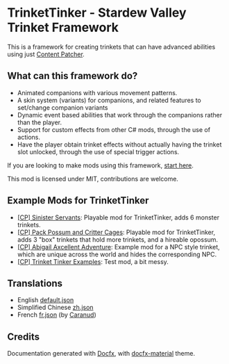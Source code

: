 # TrinketTinker - Stardew Valley Trinket Framework

This is a framework for creating trinkets that can have advanced abilities using just [Content Patcher](https://github.com/Pathoschild/StardewMods/tree/stable/ContentPatcher).

## What can this framework do?

- Animated companions with various movement patterns.
- A skin system (variants) for companions, and related features to set/change companion variants
- Dynamic event based abilities that work through the companions rather than the player.
- Support for custom effects from other C# mods, through the use of actions.
- Have the player obtain trinket effects without actually having the trinket slot unlocked, through the use of special trigger actions.

If you are looking to make mods using this framework, [start here](guide/0-Trinket.md).

This mod is licensed under MIT, contributions are welcome.

## Example Mods for TrinketTinker

- [[CP] Sinister Servants](https://github.com/Mushymato/TrinketTinker/tree/main/%5BCP%5D%20Sinister%20Servants): Playable mod for TrinketTinker, adds 6 monster trinkets.
- [[CP] Pack Possum and Critter Cages](https://github.com/Mushymato/TrinketTinker/tree/main/%5BCP%5D%20Pack%20Possum%20and%20Critter%20Cages): Playable mod for TrinketTinker, adds 3 "box" trinkets that hold more trinkets, and a hireable opossum.
- [[CP] Abigail Axcellent Adventure](https://github.com/Mushymato/TrinketTinker/tree/main/%5BCP%5D%20Abigail%20Axcellent%20Adventure): Example mod for a NPC style trinket, which are unique across the world and hides the corresponding NPC.
- [[CP] Trinket Tinker Examples](https://github.com/Mushymato/TrinketTinker/tree/main/%5BCP%5D%20Trinket%20Tinker%20Examples): Test mod, a bit messy.

## Translations

- English [default.json](https://github.com/Mushymato/TrinketTinker/blob/main/TrinketTinker/i18n/default.json)
- Simplified Chinese [zh.json](https://github.com/Mushymato/TrinketTinker/blob/main/TrinketTinker/i18n/zh.json)
- French [fr.json](https://github.com/Mushymato/TrinketTinker/blob/main/TrinketTinker/i18n/fr.json) (by [Caranud](https://next.nexusmods.com/profile/Caranud))

## Credits

Documentation generated with [Docfx](https://dotnet.github.io/docfx/docs/basic-concepts.html), with [docfx-material](https://ovasquez.github.io/docfx-material) theme.
